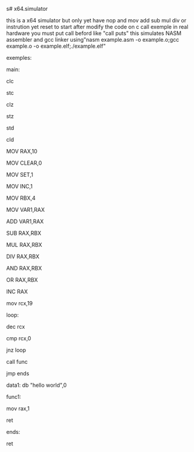 s# x64.simulator

this is a x64 simulator but only yet have nop and mov  add  sub  mul div or instrution yet
reset to start after modify the code
on c call exemple in real hardware you must put call beford
like "call puts"
this simulates NASM assembler and gcc linker using"nasm example.asm -o example.o;gcc example.o -o example.elf;./example.elf"


exemples:

main:

clc

stc

clz


stz



std


cld



MOV RAX,10


MOV CLEAR,0

MOV SET,1

MOV INC,1

MOV RBX,4

MOV VAR1,RAX


ADD VAR1,RAX


SUB RAX,RBX

MUL RAX,RBX


DIV RAX,RBX

AND RAX,RBX

OR RAX,RBX



INC RAX

mov rcx,19


loop:

dec rcx

cmp rcx,0



jnz loop 



call func



jmp ends


data1: db "hello world",0


func1:



mov rax,1



ret

ends:


ret
